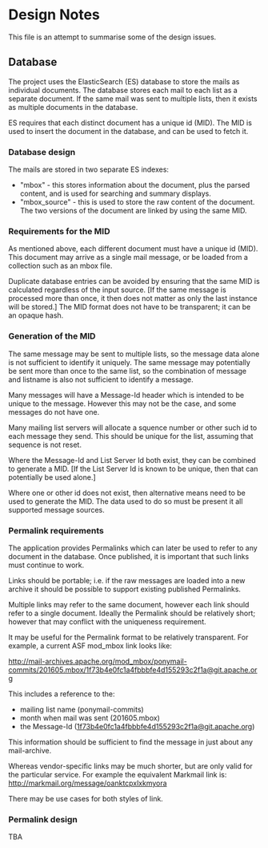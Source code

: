 # Design Notes

This file is an attempt to summarise some of the design issues.

## Database
The project uses the ElasticSearch (ES) database to store the mails as individual documents.
The database stores each mail to each list as a separate document.
If the same mail was sent to multiple lists, then it exists as multiple documents in the database.

ES requires that each distinct document has a unique id (MID).
The MID is used to insert the document in the database, and can be used to fetch it.

### Database design
The mails are stored in two separate ES indexes:
* "mbox" - this stores information about the document, plus the parsed content, and is used for searching and summary displays.
* "mbox_source" - this is used to store the raw content of the document.
The two versions of the document are linked by using the same MID.

### Requirements for the MID
As mentioned above, each different document must have a unique id (MID).
This document may arrive as a single mail message, or be loaded from a collection such as an mbox file.

Duplicate database entries can be avoided by ensuring that the same MID is calculated regardless of the input source.
[If the same message is processed more than once, it then does not matter as only the last instance will be stored.]
The MID format does not have to be transparent; it can be an opaque hash.

### Generation of the MID
The same message may be sent to multiple lists, so the message data alone is not sufficient to identify it uniquely.
The same message may potentially be sent more than once to the same list,
so the combination of message and listname is also not sufficient to identify a message.

Many messages will have a Message-Id header which is intended to be unique to the message.
However this may not be the case, and some messages do not have one.

Many mailing list servers will allocate a squence number or other such id to each message they send.
This should be unique for the list, assuming that sequence is not reset.

Where the Message-Id and List Server Id both exist, they can be combined to generate a MID.
[If the List Server Id is known to be unique, then that can potentially be used alone.] 

Where one or other id does not exist, then alternative means need to be used to generate the MID.
The data used to do so must be present it all supported message sources.

### Permalink requirements
The application provides Permalinks which can later be used to refer to any document in the database.
Once published, it is important that such links must continue to work.

Links should be portable; i.e. if the raw messages are loaded into a new archive it should be possible
to support existing published Permalinks.

Multiple links may refer to the same document, however each link should refer to a single document.
Ideally the Permalink should be relatively short; however that may conflict with the uniqueness requirement.

It may be useful for the Permalink format to be relatively transparent.
For example, a current ASF mod_mbox link looks like:

http://mail-archives.apache.org/mod_mbox/ponymail-commits/201605.mbox/<1f73b4e0fc1a4fbbbfe4d155293c2f1a@git.apache.org>

This includes a reference to the:
- mailing list name (ponymail-commits)
- month when mail was sent (201605.mbox)
- the Message-Id (<1f73b4e0fc1a4fbbbfe4d155293c2f1a@git.apache.org>)

This information should be sufficient to find the message in just about any mail-archive.

Whereas vendor-specific links may be much shorter, but are only valid for the particular service.
For example the equivalent Markmail link is:
http://markmail.org/message/oanktcpxlxkmyora

There may be use cases for both styles of link.

### Permalink design
TBA
